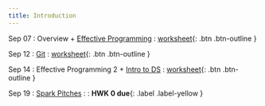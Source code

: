 ```yaml
---
title: Introduction
---
```


Sep 07 
: Overview + [Effective Programming](https://github.com/gallettilance/CS506-Fall2022/raw/master/slides/00_Clean_Code.pdf) 
  : [worksheet](https://raw.githubusercontent.com/gallettilance/CS506-Fall2022/master/worksheets/worksheet_00.ipynb){: .btn .btn-outline }

Sep 12 
: [Git](https://github.com/gallettilance/CS506-Fall2022/raw/master/slides/01_Git.pdf) 
  : [worksheet](https://raw.githubusercontent.com/gallettilance/CS506-Fall2022/master/worksheets/worksheet_01.ipynb){: .btn .btn-outline }

Sep 14 
: Effective Programming 2 + [Intro to DS](https://github.com/gallettilance/CS506-Fall2022/raw/master/slides/02_Introduction.pdf) 
  : [worksheet](https://raw.githubusercontent.com/gallettilance/CS506-Fall2022/master/worksheets/worksheet_02.ipynb){: .btn .btn-outline }

Sep 19 
: [Spark Pitches](#) 
  : 
    : **HWK 0 due**{: .label .label-yellow }
